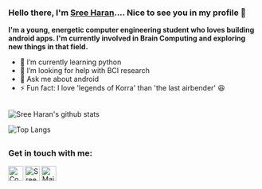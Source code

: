 ### Hello there, I'm [Sree Haran](https://sreeharan.github.io/).... Nice to see you in my profile 👋

**I'm a young, energetic computer engineering student who loves building android apps. I'm currently involved in Brain Computing and exploring new things in that field.**

- 🌱 I’m currently learning python
- 🤔 I’m looking for help with BCI research
- 💬 Ask me about android
- ⚡ Fun fact: I love 'legends of Korra'  than 'the last airbender' 😆

##
![Sree Haran's github stats](https://github-readme-stats.vercel.app/api?username=SreeHaran&show_icons=true&title_color=fff&icon_color=79ff97&text_color=9f9f9f&bg_color=151515)

![Top Langs](https://github-readme-stats.vercel.app/api/top-langs/?username=SreeHaran&layout=compact&title_color=fff&icon_color=79ff97&text_color=9f9f9f&bg_color=151515)

##

### Get in touch with me:
<a title="LinkedIn" href="https://www.linkedin.com/in/sreeharan23">
  <img align="left" alt="Connect in LinkedIn" src="https://img.icons8.com/cute-clipart/128/000000/linkedin.png" width="30px">
</a>

<a title="Twitter" href="https://twitter.com/sreeharan_A">
  <img align="left" alt="Sree Haran's Twitter account" src="https://img.icons8.com/cute-clipart/128/000000/twitter.png" width="30px">
</a>

<a title="Mail" href="mailto:sree23haran2002@gmail.com">
  <img align="left" alt="Mail to Sree Haran" src="https://img.icons8.com/cute-clipart/128/000000/apple-mail.png" width="30px">
</a>
